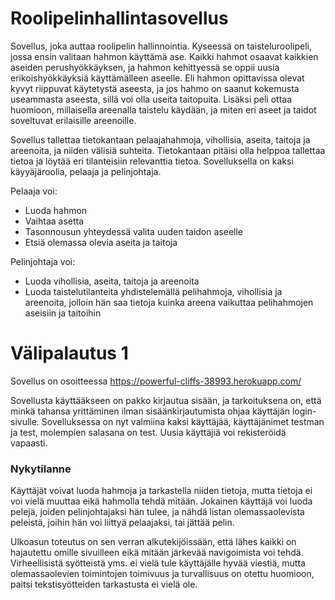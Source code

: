 # Roolipelinhallintasovellus

Sovellus, joka auttaa roolipelin hallinnointia. Kyseessä on taisteluroolipeli, jossa ensin valitaan hahmon käyttämä ase. Kaikki hahmot osaavat kaikkien aseiden perushyökkäyksen, ja hahmon kehittyessä se oppii uusia erikoishyökkäyksiä käyttämälleen aseelle. Eli hahmon opittavissa olevat kyvyt riippuvat käytetystä aseesta, ja jos hahmo on saanut kokemusta useammasta aseesta, sillä voi olla useita taitopuita. Lisäksi peli ottaa huomioon, millaisella areenalla taistelu käydään, ja miten eri aseet ja taidot soveltuvat erilaisille areenoille.

Sovellus tallettaa tietokantaan pelaajahahmoja, vihollisia, aseita, taitoja ja areenoita, ja niiden välisiä suhteita. Tietokantaan pitäisi olla helppoa tallettaa tietoa ja löytää eri tilanteisiin relevanttia tietoa. Sovelluksella on kaksi käyyäjäroolia, pelaaja ja pelinjohtaja.

Pelaaja voi:

* Luoda hahmon
* Vaihtaa asetta
* Tasonnousun yhteydessä valita uuden taidon aseelle
* Etsiä olemassa olevia aseita ja taitoja

Pelinjohtaja voi:

* Luoda vihollisia, aseita, taitoja ja areenoita
* Luoda taistelutilanteita yhdistelemällä pelihahmoja, vihollisia ja areenoita, jolloin hän saa tietoja kuinka areena vaikuttaa pelihahmojen aseisiin ja taitoihin

# Välipalautus 1

Sovellus on osoitteessa https://powerful-cliffs-38993.herokuapp.com/

Sovellusta käyttääkseen on pakko kirjautua sisään, ja tarkoituksena on, että minkä tahansa yrittäminen ilman sisäänkirjautumista ohjaa käyttäjän login-sivulle. Sovelluksessa on nyt valmiina kaksi käyttäjää, käyttäjänimet testman ja test, molempien salasana on test. Uusia käyttäjiä voi rekisteröidä vapaasti.

### Nykytilanne

Käyttäjät voivat luoda hahmoja ja tarkastella niiden tietoja, mutta tietoja ei voi vielä muuttaa eikä hahmolla tehdä mitään. Jokainen käyttäjä voi luoda pelejä, joiden pelinjohtajaksi hän tulee, ja nähdä listan olemassaolevista peleistä, joihin hän voi liittyä pelaajaksi, tai jättää pelin.

Ulkoasun toteutus on sen verran alkutekijöissään, että lähes kaikki on hajautettu omille sivuilleen eikä mitään järkevää navigoimista voi tehdä. Virheellisistä syötteistä yms. ei vielä tule käyttäjälle hyvää viestiä, mutta olemassaolevien toimintojen toimivuus ja turvallisuus on otettu huomioon, paitsi tekstisyötteiden tarkastusta ei vielä ole.

